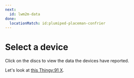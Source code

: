 ```yaml
---
next:
  id: lwm2m-data
done:
  locationMatch: id:plumiped-placeman-confrier
---
```


# Select a device

Click on the discs to view the data the devices have reported.

Let's look at [this Thingy:91 X](#id:plumiped-placeman-confrier).
